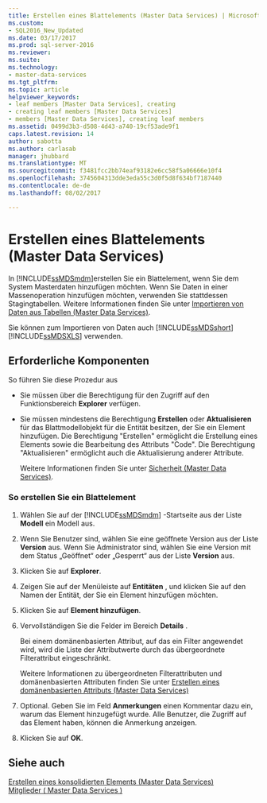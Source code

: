 ```yaml
---
title: Erstellen eines Blattelements (Master Data Services) | Microsoft Docs
ms.custom:
- SQL2016_New_Updated
ms.date: 03/17/2017
ms.prod: sql-server-2016
ms.reviewer: 
ms.suite: 
ms.technology:
- master-data-services
ms.tgt_pltfrm: 
ms.topic: article
helpviewer_keywords:
- leaf members [Master Data Services], creating
- creating leaf members [Master Data Services]
- members [Master Data Services], creating leaf members
ms.assetid: 0499d3b3-d508-4d43-a740-19cf53ade9f1
caps.latest.revision: 14
author: sabotta
ms.author: carlasab
manager: jhubbard
ms.translationtype: MT
ms.sourcegitcommit: f3481fcc2bb74eaf93182e6cc58f5a06666e10f4
ms.openlocfilehash: 3745604313dde3eda55c3d0f5d8f634bf7187440
ms.contentlocale: de-de
ms.lasthandoff: 08/02/2017

---
```

# <a name="create-a-leaf-member-master-data-services"></a>Erstellen eines Blattelements (Master Data Services)
  In [!INCLUDE[ssMDSmdm](../includes/ssmdsmdm-md.md)]erstellen Sie ein Blattelement, wenn Sie dem System Masterdaten hinzufügen möchten. Wenn Sie Daten in einer Massenoperation hinzufügen möchten, verwenden Sie stattdessen Stagingtabellen. Weitere Informationen finden Sie unter [Importieren von Daten aus Tabellen &#40;Master Data Services&#41;](../master-data-services/import-data-from-tables-master-data-services.md).  
  
 Sie können zum Importieren von Daten auch [!INCLUDE[ssMDSshort](../includes/ssmdsshort-md.md)][!INCLUDE[ssMDSXLS](../includes/ssmdsxls-md.md)] verwenden.  
  
## <a name="prerequisites"></a>Erforderliche Komponenten  
 So führen Sie diese Prozedur aus  
  
-   Sie müssen über die Berechtigung für den Zugriff auf den Funktionsbereich **Explorer** verfügen.  
  
-   Sie müssen mindestens die Berechtigung **Erstellen** oder **Aktualisieren** für das Blattmodellobjekt für die Entität besitzen, der Sie ein Element hinzufügen. Die Berechtigung "Erstellen" ermöglicht die Erstellung eines Elements sowie die Bearbeitung des Attributs "Code". Die Berechtigung "Aktualisieren" ermöglicht auch die Aktualisierung anderer Attribute.  
  
     Weitere Informationen finden Sie unter [Sicherheit &#40;Master Data Services&#41;](../master-data-services/security-master-data-services.md).  
  
### <a name="to-create-a-leaf-member"></a>So erstellen Sie ein Blattelement  
  
1.  Wählen Sie auf der [!INCLUDE[ssMDSmdm](../includes/ssmdsmdm-md.md)] -Startseite aus der Liste **Modell** ein Modell aus.  
  
2.  Wenn Sie Benutzer sind, wählen Sie eine geöffnete Version aus der Liste **Version** aus. Wenn Sie Administrator sind, wählen Sie eine Version mit dem Status „Geöffnet“ oder „Gesperrt“ aus der Liste **Version** aus.  
  
3.  Klicken Sie auf **Explorer**.  
  
4.  Zeigen Sie auf der Menüleiste auf **Entitäten** , und klicken Sie auf den Namen der Entität, der Sie ein Element hinzufügen möchten.  
  
5.  Klicken Sie auf **Element hinzufügen**.  
  
6.  Vervollständigen Sie die Felder im Bereich **Details** .  
  
     Bei einem domänenbasierten Attribut, auf das ein Filter angewendet wird, wird die Liste der Attributwerte durch das übergeordnete Filterattribut eingeschränkt.  
  
     Weitere Informationen zu übergeordneten Filterattributen und domänenbasierten Attributen finden Sie unter [Erstellen eines domänenbasierten Attributs &#40;Master Data Services&#41;](../master-data-services/create-a-domain-based-attribute-master-data-services.md)  
  
7.  Optional. Geben Sie im Feld **Anmerkungen** einen Kommentar dazu ein, warum das Element hinzugefügt wurde. Alle Benutzer, die Zugriff auf das Element haben, können die Anmerkung anzeigen.  
  
8.  Klicken Sie auf **OK**.  
  
## <a name="see-also"></a>Siehe auch  
 [Erstellen eines konsolidierten Elements &#40;Master Data Services&#41;](../master-data-services/create-a-consolidated-member-master-data-services.md)   
 [Mitglieder &#40; Master Data Services &#41;](../master-data-services/members-master-data-services.md)  
  
  
